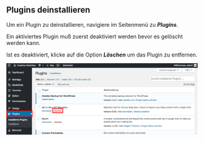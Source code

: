 ## Plugins deinstallieren

Um ein Plugin zu deinstallieren, navigiere im Seitenmenü zu _**Plugins**_.

Ein aktiviertes Plugin muß zuerst deaktiviert werden bevor es gelöscht werden kann.

Ist es deaktiviert, klicke auf die Option _**Löschen**_ um das Plugin zu entfernen.

![image](./assets/delete.jpg)
